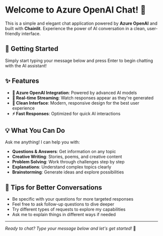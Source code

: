 # Welcome to Azure OpenAI Chat! 🤖

This is a simple and elegant chat application powered by **Azure OpenAI** and built with **Chainlit**. Experience the power of AI conversation in a clean, user-friendly interface.

## 🚀 Getting Started

Simply start typing your message below and press Enter to begin chatting with the AI assistant!

## ✨ Features

- **🔗 Azure OpenAI Integration**: Powered by advanced AI models
- **💬 Real-time Streaming**: Watch responses appear as they're generated  
- **🎨 Clean Interface**: Modern, responsive design for the best user experience
- **⚡ Fast Responses**: Optimized for quick AI interactions

## 💡 What You Can Do

Ask me anything! I can help you with:
- **Questions & Answers**: Get information on any topic
- **Creative Writing**: Stories, poems, and creative content
- **Problem Solving**: Work through challenges step by step
- **Explanations**: Understand complex topics clearly
- **Brainstorming**: Generate ideas and explore possibilities

## 🎯 Tips for Better Conversations

- Be specific with your questions for more targeted responses
- Feel free to ask follow-up questions to dive deeper
- Try different types of requests to explore my capabilities
- Ask me to explain things in different ways if needed

---

*Ready to chat? Type your message below and let's get started!* 💬
